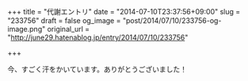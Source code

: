 +++
title = "代謝エントリ"
date = "2014-07-10T23:37:56+09:00"
slug = "233756"
draft = false
og_image = "post/2014/07/10/233756-og-image.png"
original_url = "http://june29.hatenablog.jp/entry/2014/07/10/233756"

+++

<p>今、すごく汗をかいています。ありがとうございました！</p>
